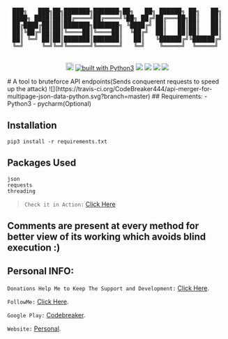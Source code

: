 <div align="center">
<pre>
███╗   ███╗██╗███████╗███████╗██╗   ██╗ ██████╗ ██╗   ██╗
████╗ ████║██║██╔════╝██╔════╝╚██╗ ██╔╝██╔═══██╗██║   ██║
██╔████╔██║██║███████╗███████╗ ╚████╔╝ ██║   ██║██║   ██║
██║╚██╔╝██║██║╚════██║╚════██║  ╚██╔╝  ██║   ██║██║   ██║
██║ ╚═╝ ██║██║███████║███████║   ██║   ╚██████╔╝╚██████╔╝
╚═╝     ╚═╝╚═╝╚══════╝╚══════╝   ╚═╝    ╚═════╝  ╚═════╝ 

</pre>

<a href="https://badge.fury.io/py/art"><img src="https://badge.fury.io/py/art.svg" alt="PyPI version" height="18"></a>
<a href="https://www.python.org/"><img src="https://img.shields.io/badge/built%20with-Python3-green.svg" alt="built with Python3" /></a>
<a href="https://github.com/sepandhaghighi/art/blob/master/FontList.ipynb"><img src="https://img.shields.io/badge/Font List-425-blue.svg"></a>
<a href="https://github.com/sepandhaghighi/art/blob/master/ArtList.ipynb"><img src="https://img.shields.io/badge/Art List-370-orange.svg"></a>
<a href="https://t.me/artlib_bot" target="__blank"><img src="https://img.shields.io/badge/Telegram-Bot-red.svg"></a>
<a href="https://anaconda.org/sepandhaghighi/art"><img src="https://anaconda.org/sepandhaghighi/art/badges/version.svg"></a>
</div>
# A tool to bruteforce API endpoints(Sends conquerent requests to speed up the attack) ![](https://travis-ci.org/CodeBreaker444/api-merger-for-multipage-json-data-python.svg?branch=master)
## Requirements:
- Python3
- pycharm(Optional)

## Installation
``` pip3 install -r requirements.txt ```
## Packages Used
```
json
requests
threading

```
> `Check it in Action:` [Click Here](https://travis-ci.org/CodeBreaker444/api-merger-for-multipage-json-data-python)
## Comments are present at every method for better view of its working which avoids blind execution :)

## Personal INFO:
`Donations Help Me to Keep The Support and Development:` [Click Here](https://paypal.me/zer0error).

`FollowMe:` [Click Here](https://facebook.com/zer0error/).

`Google Play:` [Codebreaker](https://play.google.com/store/apps/dev?id=8331274631553271784&hl=en).

`Website:` [Personal](https://govardhanchitrada.me).

